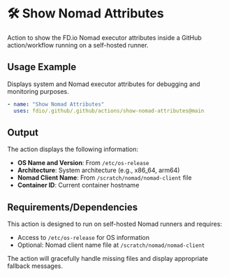 # 🛠️ Show Nomad Attributes

Action to show the FD.io Nomad executor attributes inside a GitHub
action/workflow running on a self-hosted runner.

## Usage Example

Displays system and Nomad executor attributes for debugging and monitoring purposes.

<!-- markdownlint-disable MD013 -->
```yaml
- name: "Show Nomad Attributes"
  uses: fdio/.github/.github/actions/show-nomad-attributes@main
```
<!-- markdownlint-enable MD013 -->

## Output

The action displays the following information:
- **OS Name and Version**: From `/etc/os-release`
- **Architecture**: System architecture (e.g., x86_64, arm64)
- **Nomad Client Name**: From `/scratch/nomad/nomad-client` file
- **Container ID**: Current container hostname

## Requirements/Dependencies

This action is designed to run on self-hosted Nomad runners and requires:

- Access to `/etc/os-release` for OS information
- Optional: Nomad client name file at `/scratch/nomad/nomad-client`

The action will gracefully handle missing files and display appropriate fallback messages.